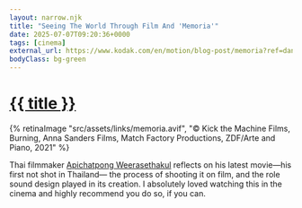 ```yaml
---
layout: narrow.njk
title: "Seeing The World Through Film And 'Memoria'"
date: 2025-07-07T09:20:36+0000
tags: [cinema]
external_url: https://www.kodak.com/en/motion/blog-post/memoria?ref=daniel.pizza
bodyClass: bg-green
---
```

<h1><a href="{{ external_url }}">{{ title }}</a></h1>

{% retinaImage "src/assets/links/memoria.avif", "© Kick the Machine Films, Burning, Anna Sanders Films, Match Factory Productions, ZDF/Arte and Piano, 2021" %}

Thai filmmaker [Apichatpong Weerasethakul](https://letterboxd.com/director/apichatpong-weerasethakul/?ref=daniel.pizza) reflects on his latest movie—his first not shot in Thailand— the process of shooting it on film, and the role sound design played in its creation. I absolutely loved watching this in the cinema and highly recommend you do so, if you can.
